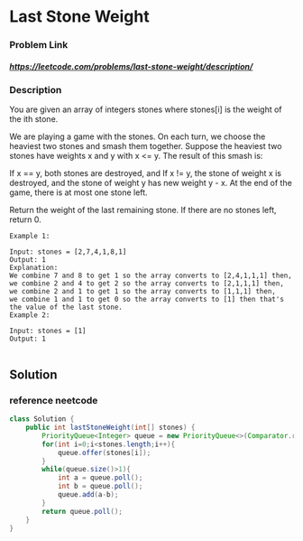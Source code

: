 
# Last Stone Weight

### Problem Link 
##### https://leetcode.com/problems/last-stone-weight/description/
### Description
You are given an array of integers stones where stones[i] is the weight of the ith stone.

We are playing a game with the stones. On each turn, we choose the heaviest two stones and smash them together. Suppose the heaviest two stones have weights x and y with x <= y. The result of this smash is:

If x == y, both stones are destroyed, and
If x != y, the stone of weight x is destroyed, and the stone of weight y has new weight y - x.
At the end of the game, there is at most one stone left.

Return the weight of the last remaining stone. If there are no stones left, return 0.
```
Example 1:

Input: stones = [2,7,4,1,8,1]
Output: 1
Explanation: 
We combine 7 and 8 to get 1 so the array converts to [2,4,1,1,1] then,
we combine 2 and 4 to get 2 so the array converts to [2,1,1,1] then,
we combine 2 and 1 to get 1 so the array converts to [1,1,1] then,
we combine 1 and 1 to get 0 so the array converts to [1] then that's the value of the last stone.
Example 2:

Input: stones = [1]
Output: 1
 
```

## Solution 
### reference neetcode

```java
class Solution {
    public int lastStoneWeight(int[] stones) {
        PriorityQueue<Integer> queue = new PriorityQueue<>(Comparator.reverseOrder());
        for(int i=0;i<stones.length;i++){
            queue.offer(stones[i]);
        }
        while(queue.size()>1){
            int a = queue.poll();
            int b = queue.poll();
            queue.add(a-b);
        }
        return queue.poll();
    }
}
```


